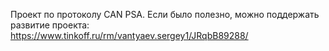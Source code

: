 Проект по протоколу CAN PSA. 
Если было полезно, можно поддержать развитие проекта: https://www.tinkoff.ru/rm/vantyaev.sergey1/JRqbB89288/
